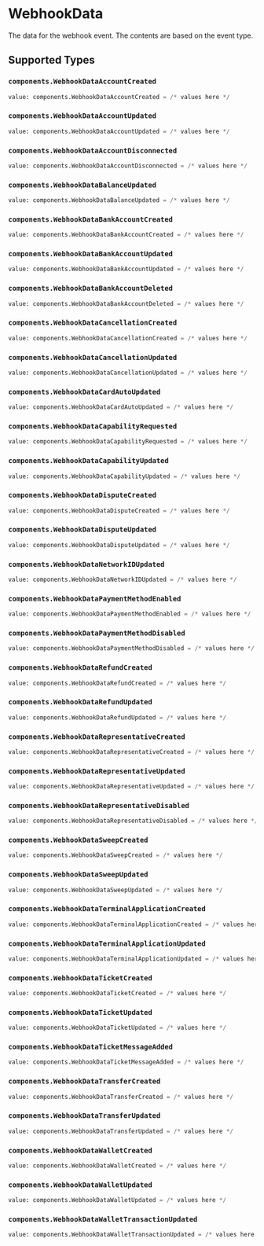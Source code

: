 # WebhookData

The data for the webhook event. The contents are based on the event type.


## Supported Types

### `components.WebhookDataAccountCreated`

```python
value: components.WebhookDataAccountCreated = /* values here */
```

### `components.WebhookDataAccountUpdated`

```python
value: components.WebhookDataAccountUpdated = /* values here */
```

### `components.WebhookDataAccountDisconnected`

```python
value: components.WebhookDataAccountDisconnected = /* values here */
```

### `components.WebhookDataBalanceUpdated`

```python
value: components.WebhookDataBalanceUpdated = /* values here */
```

### `components.WebhookDataBankAccountCreated`

```python
value: components.WebhookDataBankAccountCreated = /* values here */
```

### `components.WebhookDataBankAccountUpdated`

```python
value: components.WebhookDataBankAccountUpdated = /* values here */
```

### `components.WebhookDataBankAccountDeleted`

```python
value: components.WebhookDataBankAccountDeleted = /* values here */
```

### `components.WebhookDataCancellationCreated`

```python
value: components.WebhookDataCancellationCreated = /* values here */
```

### `components.WebhookDataCancellationUpdated`

```python
value: components.WebhookDataCancellationUpdated = /* values here */
```

### `components.WebhookDataCardAutoUpdated`

```python
value: components.WebhookDataCardAutoUpdated = /* values here */
```

### `components.WebhookDataCapabilityRequested`

```python
value: components.WebhookDataCapabilityRequested = /* values here */
```

### `components.WebhookDataCapabilityUpdated`

```python
value: components.WebhookDataCapabilityUpdated = /* values here */
```

### `components.WebhookDataDisputeCreated`

```python
value: components.WebhookDataDisputeCreated = /* values here */
```

### `components.WebhookDataDisputeUpdated`

```python
value: components.WebhookDataDisputeUpdated = /* values here */
```

### `components.WebhookDataNetworkIDUpdated`

```python
value: components.WebhookDataNetworkIDUpdated = /* values here */
```

### `components.WebhookDataPaymentMethodEnabled`

```python
value: components.WebhookDataPaymentMethodEnabled = /* values here */
```

### `components.WebhookDataPaymentMethodDisabled`

```python
value: components.WebhookDataPaymentMethodDisabled = /* values here */
```

### `components.WebhookDataRefundCreated`

```python
value: components.WebhookDataRefundCreated = /* values here */
```

### `components.WebhookDataRefundUpdated`

```python
value: components.WebhookDataRefundUpdated = /* values here */
```

### `components.WebhookDataRepresentativeCreated`

```python
value: components.WebhookDataRepresentativeCreated = /* values here */
```

### `components.WebhookDataRepresentativeUpdated`

```python
value: components.WebhookDataRepresentativeUpdated = /* values here */
```

### `components.WebhookDataRepresentativeDisabled`

```python
value: components.WebhookDataRepresentativeDisabled = /* values here */
```

### `components.WebhookDataSweepCreated`

```python
value: components.WebhookDataSweepCreated = /* values here */
```

### `components.WebhookDataSweepUpdated`

```python
value: components.WebhookDataSweepUpdated = /* values here */
```

### `components.WebhookDataTerminalApplicationCreated`

```python
value: components.WebhookDataTerminalApplicationCreated = /* values here */
```

### `components.WebhookDataTerminalApplicationUpdated`

```python
value: components.WebhookDataTerminalApplicationUpdated = /* values here */
```

### `components.WebhookDataTicketCreated`

```python
value: components.WebhookDataTicketCreated = /* values here */
```

### `components.WebhookDataTicketUpdated`

```python
value: components.WebhookDataTicketUpdated = /* values here */
```

### `components.WebhookDataTicketMessageAdded`

```python
value: components.WebhookDataTicketMessageAdded = /* values here */
```

### `components.WebhookDataTransferCreated`

```python
value: components.WebhookDataTransferCreated = /* values here */
```

### `components.WebhookDataTransferUpdated`

```python
value: components.WebhookDataTransferUpdated = /* values here */
```

### `components.WebhookDataWalletCreated`

```python
value: components.WebhookDataWalletCreated = /* values here */
```

### `components.WebhookDataWalletUpdated`

```python
value: components.WebhookDataWalletUpdated = /* values here */
```

### `components.WebhookDataWalletTransactionUpdated`

```python
value: components.WebhookDataWalletTransactionUpdated = /* values here */
```

